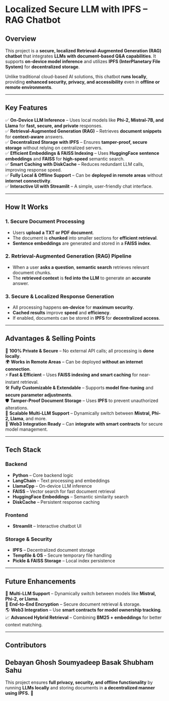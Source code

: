# **Localized Secure LLM with IPFS – RAG Chatbot**  

## **Overview**  
This project is a **secure, localized Retrieval-Augmented Generation (RAG) chatbot** that integrates **LLMs with document-based Q&A capabilities**. It supports **on-device model inference** and utilizes **IPFS (InterPlanetary File System)** for **decentralized storage**.  

Unlike traditional cloud-based AI solutions, this chatbot **runs locally**, providing **enhanced security, privacy, and accessibility** even in **offline or remote environments**.  

---

## **Key Features**  
✅ **On-Device LLM Inference** – Uses local models like **Phi-2, Mistral-7B, and Llama** for **fast, secure, and private** responses.  
✅ **Retrieval-Augmented Generation (RAG)** – Retrieves **document snippets** for **context-aware** answers.  
✅ **Decentralized Storage with IPFS** – Ensures **tamper-proof, secure storage** without relying on centralized servers.  
✅ **Efficient Embeddings & FAISS Indexing** – Uses **HuggingFace sentence embeddings** and **FAISS** for **high-speed** semantic search.  
✅ **Smart Caching with DiskCache** – Reduces redundant LLM calls, improving response speed.  
✅ **Fully Local & Offline Support** – Can be **deployed in remote areas** without **internet connectivity**.  
✅ **Interactive UI with Streamlit** – A simple, user-friendly chat interface.  

---

## **How It Works**  

### **1. Secure Document Processing**  
- Users **upload a TXT or PDF document**.  
- The document is **chunked** into smaller sections for **efficient retrieval**.  
- **Sentence embeddings** are generated and stored in a **FAISS index**.  

### **2. Retrieval-Augmented Generation (RAG) Pipeline**  
- When a user **asks a question**, **semantic search** retrieves relevant document chunks.  
- The **retrieved context** is **fed into the LLM** to generate an **accurate** answer.  

### **3. Secure & Localized Response Generation**  
- All processing happens **on-device** for **maximum security**.  
- **Cached results** improve **speed** and **efficiency**.  
- If enabled, documents can be stored in **IPFS** for **decentralized access**.  

---

## **Advantages & Selling Points**  

🔐 **100% Private & Secure** – No external API calls; all processing is **done locally**.  
🌍 **Works in Remote Areas** – Can be deployed **without an internet connection**.  
⚡ **Fast & Efficient** – Uses **FAISS indexing and smart caching** for near-instant retrieval.  
🛠️ **Fully Customizable & Extendable** – Supports **model fine-tuning** and **secure parameter adjustments**.  
🛡️ **Tamper-Proof Document Storage** – Uses **IPFS** to prevent unauthorized alterations.  
🚀 **Scalable Multi-LLM Support** – Dynamically switch between **Mistral, Phi-2, Llama**, and more.  
🔗 **Web3 Integration Ready** – Can **integrate with smart contracts** for secure model management.  

---

## **Tech Stack**  

### **Backend**  
- **Python** – Core backend logic  
- **LangChain** – Text processing and embeddings  
- **LlamaCpp** – On-device LLM inference  
- **FAISS** – Vector search for fast document retrieval  
- **HuggingFace Embeddings** – Semantic similarity search  
- **DiskCache** – Persistent response caching  

### **Frontend**  
- **Streamlit** – Interactive chatbot UI  

### **Storage & Security**  
- **IPFS** – Decentralized document storage  
- **Tempfile & OS** – Secure temporary file handling  
- **Pickle & FAISS Storage** – Local index persistence  

---

## **Future Enhancements**  

🚀 **Multi-LLM Support** – Dynamically switch between models like **Mistral, Phi-2, or Llama**.  
🔐 **End-to-End Encryption** – Secure document retrieval & storage.  
🌎 **Web3 Integration** – Use **smart contracts for model ownership tracking**.  
📈 **Advanced Hybrid Retrieval** – Combining **BM25 + embeddings** for better context matching.  

---

## **Contributors**  
Debayan Ghosh
Soumyadeep Basak 
Shubham Sahu
---

This project ensures **full privacy, security, and offline functionality** by running **LLMs locally** and storing documents in **a decentralized manner using IPFS.** 🚀  
